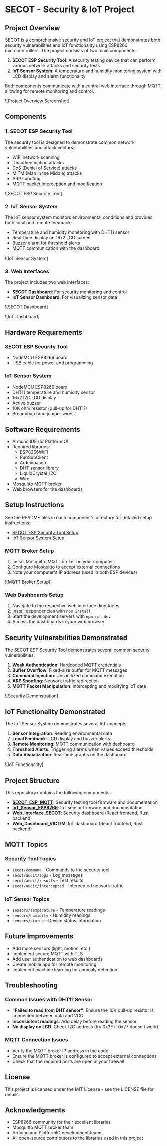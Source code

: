 # SECOT - Security & IoT Project

## Project Overview

SECOT is a comprehensive security and IoT project that demonstrates both security vulnerabilities and IoT functionality using ESP8266 microcontrollers. The project consists of two main components:

1. **SECOT ESP Security Tool**: A security testing device that can perform various network attacks and security tests
2. **IoT Sensor System**: A temperature and humidity monitoring system with LCD display and alarm functionality

Both components communicate with a central web interface through MQTT, allowing for remote monitoring and control.

![Project Overview Screenshot]
<!-- Add your project overview screenshot here -->

## Components

### 1. SECOT ESP Security Tool

The security tool is designed to demonstrate common network vulnerabilities and attack vectors:

- WiFi network scanning
- Deauthentication attacks
- DoS (Denial of Service) attacks
- MITM (Man in the Middle) attacks
- ARP spoofing
- MQTT packet interception and modification

![SECOT ESP Security Tool]
<!-- Add your SECOT ESP device screenshot here -->

### 2. IoT Sensor System

The IoT sensor system monitors environmental conditions and provides both local and remote feedback:

- Temperature and humidity monitoring with DHT11 sensor
- Real-time display on 16x2 LCD screen
- Buzzer alarm for threshold alerts
- MQTT communication with the dashboard

![IoT Sensor System]
<!-- Add your IoT Sensor device screenshot here -->

### 3. Web Interfaces

The project includes two web interfaces:

- **SECOT Dashboard**: For security monitoring and control
- **IoT Sensor Dashboard**: For visualizing sensor data

![SECOT Dashboard]
<!-- Add your SECOT dashboard screenshot here -->

![IoT Dashboard]
<!-- Add your IoT dashboard screenshot here -->

## Hardware Requirements

### SECOT ESP Security Tool
- NodeMCU ESP8266 board
- USB cable for power and programming

### IoT Sensor System
- NodeMCU ESP8266 board
- DHT11 temperature and humidity sensor
- 16x2 I2C LCD display
- Active buzzer
- 10K ohm resistor (pull-up for DHT11)
- Breadboard and jumper wires

## Software Requirements

- Arduino IDE (or PlatformIO)
- Required libraries:
  - ESP8266WiFi
  - PubSubClient
  - ArduinoJson
  - DHT sensor library
  - LiquidCrystal_I2C
  - Wire
- Mosquitto MQTT broker
- Web browsers for the dashboards

## Setup Instructions

See the README files in each component's directory for detailed setup instructions:

- [SECOT ESP Security Tool Setup](./SECOT_ESP_MQTT/README.md)
- [IoT Sensor System Setup](./IoT_Sensor_ESP8266/README.md)

### MQTT Broker Setup

1. Install Mosquitto MQTT broker on your computer
2. Configure Mosquitto to accept external connections
3. Note your computer's IP address (used in both ESP devices)

![MQTT Broker Setup]
<!-- Add your MQTT broker setup screenshot here -->

### Web Dashboards Setup

1. Navigate to the respective web interface directories
2. Install dependencies with `npm install`
3. Start the development servers with `npm run dev`
4. Access the dashboards in your web browser

## Security Vulnerabilities Demonstrated

The SECOT ESP Security Tool demonstrates several common security vulnerabilities:

1. **Weak Authentication**: Hardcoded MQTT credentials
2. **Buffer Overflow**: Fixed-size buffer for MQTT messages
3. **Command Injection**: Unsanitized command execution
4. **ARP Spoofing**: Network traffic redirection
5. **MQTT Packet Manipulation**: Intercepting and modifying IoT data

![Security Demonstration]
<!-- Add your security demonstration screenshot here -->

## IoT Functionality Demonstrated

The IoT Sensor System demonstrates several IoT concepts:

1. **Sensor Integration**: Reading environmental data
2. **Local Feedback**: LCD display and buzzer alerts
3. **Remote Monitoring**: MQTT communication with dashboard
4. **Threshold Alerts**: Triggering alarms when values exceed thresholds
5. **Data Visualization**: Real-time graphs on the dashboard

![IoT Functionality]
<!-- Add your IoT functionality demonstration screenshot here -->

## Project Structure

This repository contains the following components:

- **[SECOT_ESP_MQTT](./SECOT_ESP_MQTT/)**: Security testing tool firmware and documentation
- **[IoT_Sensor_ESP8266](./IoT_Sensor_ESP8266/)**: IoT sensor firmware and documentation
- **Web_Interface_SECOT**: Security dashboard (React frontend, Rust backend)
- **Web_Dashboard_VICTIM**: IoT dashboard (React frontend, Rust backend)

## MQTT Topics

### Security Tool Topics
- `secot/command` - Commands to the security tool
- `secot/audit/logs` - Log messages
- `secot/audit/results` - Test results
- `secot/audit/intercepted` - Intercepted network traffic

### IoT Sensor Topics
- `sensors/temperature` - Temperature readings
- `sensors/humidity` - Humidity readings
- `sensors/status` - Device status information

## Future Improvements

- Add more sensors (light, motion, etc.)
- Implement secure MQTT with TLS
- Add user authentication to web dashboards
- Create mobile app for remote monitoring
- Implement machine learning for anomaly detection

## Troubleshooting

### Common Issues with DHT11 Sensor
- **"Failed to read from DHT sensor"**: Ensure the 10K pull-up resistor is connected between data and VCC
- **Inconsistent readings**: Add delay before reading the sensor
- **No display on LCD**: Check I2C address (try 0x3F if 0x27 doesn't work)

### MQTT Connection Issues
- Verify the MQTT broker IP address in the code
- Ensure the MQTT broker is configured to accept external connections
- Check that the required ports are open in your firewall

## License

This project is licensed under the MIT License - see the LICENSE file for details.

## Acknowledgments

- ESP8266 community for their excellent libraries
- Mosquitto MQTT broker team
- Arduino and PlatformIO development teams
- All open-source contributors to the libraries used in this project
